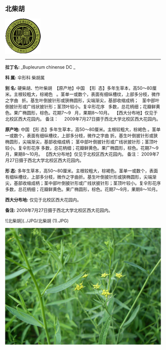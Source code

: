 ## 北柴胡

![西北大学校园网络植物志](../JPG/nwu.gif)

---

**拉丁名:**  _Bupleurum chinense DC _

**科 属:** 伞形科 柴胡属

**别 名:** 硬柴胡、竹叶柴胡
 【原产地】中国
 【形  态】多年生草本，高50～80厘米。主根较粗大，棕褐色
  。茎单一或数个，表面有细纵槽纹，上部多分枝，微作之字曲
  折。基生叶倒披针形或狭椭圆形，尖端渐尖，基部收缩成柄；
  茎中部叶倒披针形或广线状披针形；茎顶叶较小。复伞形花序
  多数，总花柄细；花瓣鲜黄色。果广椭圆形，棕色。花期7～9
  月，果期8～10月。
 【西大分布地】仅见于北校区西大花园内。
备注：
    2009年7月27日摄于西北大学北校区西大花园内。

**原产地:** 中国
【形 态】多年生草本，高50～80厘米。主根较粗大，棕褐色
 。茎单一或数个，表面有细纵槽纹，上部多分枝，微作之字曲
 折。基生叶倒披针形或狭椭圆形，尖端渐尖，基部收缩成柄；
 茎中部叶倒披针形或广线状披针形；茎顶叶较小。复伞形花序
 多数，总花柄细；花瓣鲜黄色。果广椭圆形，棕色。花期7～9
 月，果期8～10月。
【西大分布地】仅见于北校区西大花园内。
备注：
 2009年7月27日摄于西北大学北校区西大花园内。

**形  态:** 多年生草本，高50～80厘米。主根较粗大，棕褐色。茎单一或数个，表面有细纵槽纹，上部多分枝，微作之字曲折。基生叶倒披针形或狭椭圆形，尖端渐尖，基部收缩成柄；茎中部叶倒披针形或广线状披针形；茎顶叶较小。复伞形花序多数，总花柄细；花瓣鲜黄色。果广椭圆形，棕色。花期7～9月，果期8～10月。

**西大分布地:** 仅见于北校区西大花园内。

**备注:** 2009年7月27日摄于西北大学北校区西大花园内。

![北柴胡](../JPG/北柴胡 (1).JPG) 

![北柴胡](../JPG/北柴胡.JPG) 

